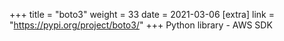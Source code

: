 +++
title = "boto3"
weight = 33
date = 2021-03-06
[extra]
link = "https://pypi.org/project/boto3/"
+++
Python library - AWS SDK

